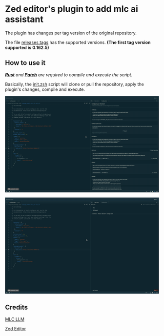 # Zed editor's plugin to add mlc ai assistant

The plugin has changes per tag version of the original repository.

The file [releases.tags](./releases.tags) has the supported versions. **(The first tag version supported is 0.162.5)**

## How to use it

_[**Rust**](https://www.rust-lang.org/ "Rust Lang") and [**Patch**](https://en.wikipedia.org/wiki/Patch_(Unix) "Patch") are required to compile and execute the script._

Basically, the [init.zsh](./init.zsh) script will clone or pull the repository, apply the plugin's changes, compile and execute.

![mlc-llm_get-model](./demo/mlc-llm_get-model.gif)

![mlc-llm_chat-completion](./demo/mlc-llm_chat-completion.gif)

## Credits

[MLC LLM](https://github.com/mlc-ai/mlc-llm "MLC LLM")

[Zed Editor](https://github.com/zed-industries/zed "Zed Editor")
